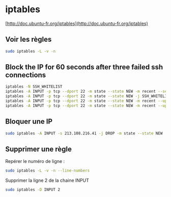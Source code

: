 iptables
========

[http://doc.ubuntu-fr.org/iptables](http://doc.ubuntu-fr.org/iptables)

Voir les règles
---------------
```bash
sudo iptables -L -v -n
```

Block the IP for 60 seconds after three failed ssh connections
--------------------------------------------------------------
```bash
iptables -N SSH_WHITELIST
iptables -A INPUT -p tcp --dport 22 -m state --state NEW -m recent --set --name SSH
iptables -A INPUT -p tcp --dport 22 -m state --state NEW -j SSH_WHITELIST
iptables -A INPUT -p tcp --dport 22 -m state --state NEW -m recent --update --seconds 60 --hitcount 4 --rttl --name SSH -j ULOG --ulog-prefix SSH_brute_force
iptables -A INPUT -p tcp --dport 22 -m state --state NEW -m recent --update --seconds 60 --hitcount 4 --rttl --name SSH -j DROP
```

Bloquer une IP
--------------
```bash
sudo iptables -A INPUT -s 213.108.216.41 -j DROP -m state --state NEW
```

Supprimer une règle
-------------------

Repérer le numéro de ligne :
```bash
sudo iptables -L -v -n --line-numbers
```

Supprimer la ligne 2 de la chaine INPUT
```bash
sudo iptables -D INPUT 2
```

